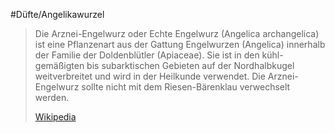 #Düfte/Angelikawurzel
> Die Arznei-Engelwurz oder Echte Engelwurz (Angelica archangelica) ist eine Pflanzenart aus der Gattung Engelwurzen (Angelica) innerhalb der Familie der Doldenblütler (Apiaceae). Sie ist in den kühl-gemäßigten bis subarktischen Gebieten auf der Nordhalbkugel weitverbreitet und wird in der Heilkunde verwendet. Die Arznei-Engelwurz sollte nicht mit dem Riesen-Bärenklau verwechselt werden.
>
> [Wikipedia](https://de.wikipedia.org/wiki/Arznei-Engelwurz)